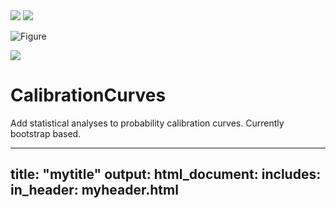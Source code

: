 <img src="https://render.githubusercontent.com/render/math?math=e^{i \pi} = -1">

<img src="https://render.githubusercontent.com/render/math?math=\int_0^\infty f^\theta(x) dx">

![Figure](https://latex.codecogs.com/png.image?\dpi{110}&space;\bg_white&space;F=P(1+\frac{i}{n})^{nt})

<img src="https://latex.codecogs.com/png.image?\dpi{110}&space;\bg_white&space;F=P(1+\frac{i}{n})^{nt})">


# CalibrationCurves
Add statistical analyses to probability calibration curves. Currently bootstrap based.



---
title: "mytitle"
output:
  html_document:
    includes:
       in_header: myheader.html
---
